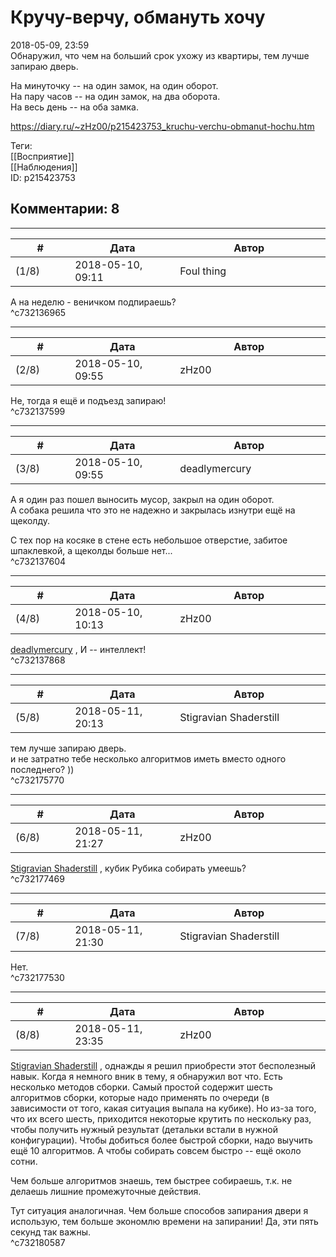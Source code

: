 Кручу-верчу, обмануть хочу
==========================

  
2018-05-09, 23:59  
 Обнаружил, что чем на больший срок ухожу из квартиры, тем лучше запираю дверь.   
   
 На минуточку -- на один замок, на один оборот.   
 На пару часов -- на один замок, на два оборота.   
 На весь день -- на оба замка.   
  
<https://diary.ru/~zHz00/p215423753_kruchu-verchu-obmanut-hochu.htm>  
  
Теги:  
[[Восприятие]]  
[[Наблюдения]]  
ID: p215423753  


Комментарии: 8
--------------

  


---



|         #         |              Дата              |                     Автор                     |           ID           |
| --- | --- | --- | --- |
| (1/8) | 2018-05-10, 09:11 | Foul thing | c732136965 |

  
 А на неделю - веничком подпираешь?   
 ^c732136965

---



|         #         |              Дата              |                     Автор                     |           ID           |
| --- | --- | --- | --- |
| (2/8) | 2018-05-10, 09:55 | zHz00 | c732137599 |

  
 Не, тогда я ещё и подъезд запираю!   
 ^c732137599

---



|         #         |              Дата              |                     Автор                     |           ID           |
| --- | --- | --- | --- |
| (3/8) | 2018-05-10, 09:55 | deadlymercury | c732137604 |

  
 А я один раз пошел выносить мусор, закрыл на один оборот.   
 А собака решила что это не надежно и закрылась изнутри ещё на щеколду.   
   
 С тех пор на косяке в стене есть небольшое отверстие, забитое шпаклевкой, а щеколды больше нет...   
 ^c732137604

---



|         #         |              Дата              |                     Автор                     |           ID           |
| --- | --- | --- | --- |
| (4/8) | 2018-05-10, 10:13 | zHz00 | c732137868 |

  
  [deadlymercury](http://crazysupp.diary.ru "Записки безумного саппорта")  , И -- интеллект!   
 ^c732137868

---



|         #         |              Дата              |                     Автор                     |           ID           |
| --- | --- | --- | --- |
| (5/8) | 2018-05-11, 20:13 | Stigravian Shaderstill | c732175770 |

  
  тем лучше запираю дверь.    
 и не затратно тебе несколько алгоритмов иметь вместо одного последнего? ))   
 ^c732175770

---



|         #         |              Дата              |                     Автор                     |           ID           |
| --- | --- | --- | --- |
| (6/8) | 2018-05-11, 21:27 | zHz00 | c732177469 |

  
  [Stigravian Shaderstill](http://stigravian.diary.ru "Science, Death, Rock-n-Roll")  , кубик Рубика собирать умеешь?   
 ^c732177469

---



|         #         |              Дата              |                     Автор                     |           ID           |
| --- | --- | --- | --- |
| (7/8) | 2018-05-11, 21:30 | Stigravian Shaderstill | c732177530 |

  
 Нет.   
 ^c732177530

---



|         #         |              Дата              |                     Автор                     |           ID           |
| --- | --- | --- | --- |
| (8/8) | 2018-05-11, 23:35 | zHz00 | c732180587 |

  
  [Stigravian Shaderstill](http://stigravian.diary.ru "Science, Death, Rock-n-Roll")  , однажды я решил приобрести этот бесполезный навык. Когда я немного вник в тему, я обнаружил вот что. Есть несколько методов сборки. Самый простой содержит шесть алгоритмов сборки, которые надо применять по очереди (в зависимости от того, какая ситуация выпала на кубике). Но из-за того, что их всего шесть, приходится некоторые крутить по нескольку раз, чтобы получить нужный результат (детальки встали в нужной конфигурации). Чтобы добиться более быстрой сборки, надо выучить ещё 10 алгоритмов. А чтобы собирать совсем быстро -- ещё около сотни.   
   
 Чем больше алгоритмов знаешь, тем быстрее собираешь, т.к. не делаешь лишние промежуточные действия.   
   
 Тут ситуация аналогичная. Чем больше способов запирания двери я использую, тем больше экономлю времени на запирании! Да, эти пять секунд так важны.   
 ^c732180587